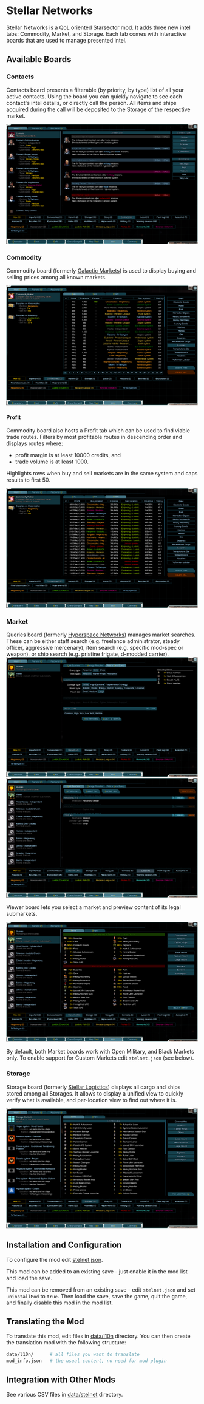 # Stellar Networks

Stellar Networks is a QoL oriented Starsector mod.
It adds three new intel tabs: Commodity, Market, and Storage.
Each tab comes with interactive boards that are used to manage presented intel.

## Available Boards

### Contacts

Contacts board presents a filterable (by priority, by type) list of all your active contacts.
Using the board you can quickly navigate to see each contact's intel details, or directly call the person.
All items and ships acquired during the call will be deposited to the Storage of the respective market.

![Contacts](images/contacts.png?raw=1)

### Commodity

Commodity board (formerly [Galactic Markets](https://fractalsoftworks.com/forum/index.php?topic=19383)) is used to display buying and selling prices among all known markets.

![Commodity](images/commodity.png?raw=1)

#### Profit

Commodity board also hosts a Profit tab which can be used to find viable trade routes.
Filters by most profitable routes in descending order and displays routes where:

-   profit margin is at least 10000 credits, and
-   trade volume is at least 1000.

Highlights rows when buy and sell markets are in the same system and caps results to first 50.

![Profit](images/profit.png?raw=1)

### Market

Queries board (formerly [Hyperspace Networks](https://fractalsoftworks.com/forum/index.php?topic=19252)) manages market searches.
These can be either staff search (e.g. freelance administrator, steady officer, aggressive mercenary), item search (e.g. specific mod-spec or weapon), or ship search (e.g. pristine frigate, d-modded carrier).
![Add a New Tab](images/market1.png?raw=1)
![Query List](images/market2.png?raw=1)

Viewer board lets you select a market and preview content of its legal submarkets.

![Viewer](images/viewer.png?raw=1)

By default, both Market boards work with Open Military, and Black Markets only.
To enable support for Custom Markets edit `stelnet.json` (see below).

### Storage

Storage board (formerly [Stellar Logistics](https://fractalsoftworks.com/forum/index.php?topic=18948)) displays all cargo and ships stored among all Storages.
It allows to display a unified view to quickly verify what is available, and per-location view to find out where it is.

![Storage](images/storage.png?raw=1)

## Installation and Configuration

To configure the mod edit [stelnet.json](assets/stelnet.json).

This mod can be added to an existing save - just enable it in the mod list and load the save.

This mod can be removed from an existing save - edit `stelnet.json` and set `uninstallMod` to `true`.
Then load the save, save the game, quit the game, and finally disable this mod in the mod list.

## Translating the Mod

To translate this mod, edit files in [data/l10n](assets/data/l10n/) directory.
You can then create the translation mod with the following structure:

```bash
data/l10n/      # all files you want to translate
mod_info.json   # the usual content, no need for mod plugin
```

## Integration with Other Mods

See various CSV files in [data/stelnet](assets/data/stelnet/) directory.
